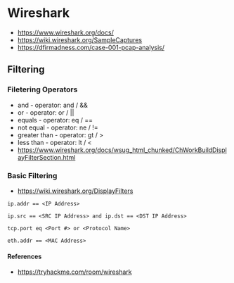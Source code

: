 # Wireshark

* https://www.wireshark.org/docs/
* https://wiki.wireshark.org/SampleCaptures
* https://dfirmadness.com/case-001-pcap-analysis/

## Filtering

### Filetering Operators

* and - operator: and / &&
* or - operator: or / ||
* equals - operator: eq / ==
* not equal - operator: ne / !=
* greater than - operator: gt /  >
* less than - operator: lt / <
* https://www.wireshark.org/docs/wsug_html_chunked/ChWorkBuildDisplayFilterSection.html

### Basic Filtering
* https://wiki.wireshark.org/DisplayFilters
```
ip.addr == <IP Address>
```
```
ip.src == <SRC IP Address> and ip.dst == <DST IP Address>
```
```
tcp.port eq <Port #> or <Protocol Name>
```
```
eth.addr == <MAC Address>
```


#### References
* https://tryhackme.com/room/wireshark
